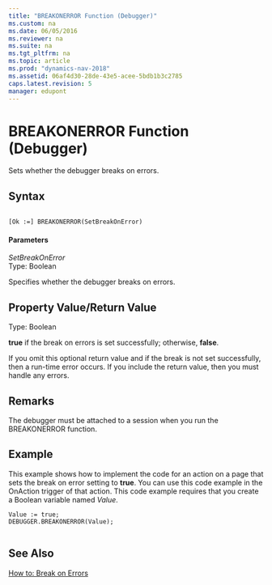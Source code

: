 ```yaml
---
title: "BREAKONERROR Function (Debugger)"
ms.custom: na
ms.date: 06/05/2016
ms.reviewer: na
ms.suite: na
ms.tgt_pltfrm: na
ms.topic: article
ms.prod: "dynamics-nav-2018"
ms.assetid: 06af4d30-28de-43e5-acee-5bdb1b3c2785
caps.latest.revision: 5
manager: edupont
---
```

# BREAKONERROR Function (Debugger)
Sets whether the debugger breaks on errors.  
  
## Syntax  
  
```  
  
[Ok :=] BREAKONERROR(SetBreakOnError)  
```  
  
#### Parameters  
 *SetBreakOnError*  
 Type: Boolean  
  
 Specifies whether the debugger breaks on errors.  
  
## Property Value/Return Value  
 Type: Boolean  
  
 **true** if the break on errors is set successfully; otherwise, **false**.  
  
 If you omit this optional return value and if the break is not set successfully, then a run-time error occurs. If you include the return value, then you must handle any errors.  
  
## Remarks  
 The debugger must be attached to a session when you run the BREAKONERROR function.  
  
## Example  
 This example shows how to implement the code for an action on a page that sets the break on error setting to **true**. You can use this code example in the OnAction trigger of that action. This code example requires that you create a Boolean variable named *Value*.  
  
```  
Value := true;  
DEBUGGER.BREAKONERROR(Value);  
  
```  
  
## See Also  
 [How to: Break on Errors](How-to--Break-on-Errors.md)